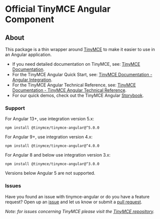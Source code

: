 # Official TinyMCE Angular Component

## About

This package is a thin wrapper around [TinyMCE](https://github.com/tinymce/tinymce) to make it easier to use in an Angular application.

* If you need detailed documentation on TinyMCE, see: [TinyMCE Documentation](https://www.tiny.cloud/docs/).
* For the TinyMCE Angular Quick Start, see: [TinyMCE Documentation - Angular Integration](https://www.tiny.cloud/docs/integrations/angular/#tinymceangularintegrationquickstartguide).
* For the TinyMCE Angular Technical Reference, see: [TinyMCE Documentation - TinyMCE Angular Technical Reference](https://www.tiny.cloud/docs/integrations/angular/#tinymceangulartechnicalreference).
* For our quick demos, check out the TinyMCE Angular [Storybook](https://tinymce.github.io/tinymce-angular/).

### Support

For Angular 13+, use integration version 5.x:

`npm install @tinymce/tinymce-angular@^5.0.0`

For Angular 9+, use integration version 4.x:

`npm install @tinymce/tinymce-angular@^4.0.0`

For Angular 8 and below use integration version 3.x:

`npm install @tinymce/tinymce-angular@^3.0.0`

Versions below Angular 5 are not supported.

### Issues

Have you found an issue with tinymce-angular or do you have a feature request? 
Open up an [issue](https://github.com/tinymce/tinymce-angular/issues) and let us know 
or submit a [pull request](https://github.com/tinymce/tinymce-angular/pulls). 

_Note: for issues concerning TinyMCE please visit the [TinyMCE repository](https://github.com/tinymce/tinymce)._
